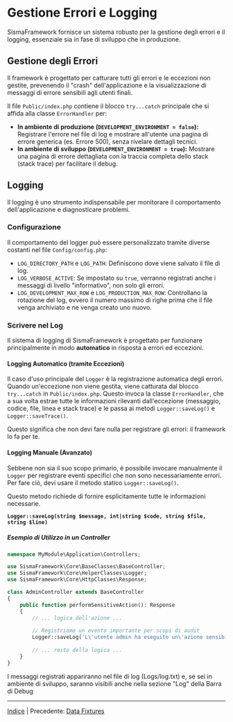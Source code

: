 # Gestione Errori e Logging

SismaFramework fornisce un sistema robusto per la gestione degli errori e il logging, essenziale sia in fase di sviluppo che in produzione.

## Gestione degli Errori

Il framework è progettato per catturare tutti gli errori e le eccezioni non gestite, prevenendo il "crash" dell'applicazione e la visualizzazione di messaggi di errore sensibili agli utenti finali.

Il file `Public/index.php` contiene il blocco `try...catch` principale che si affida alla classe `ErrorHandler` per:
*   **In ambiente di produzione (`DEVELOPMENT_ENVIRONMENT = false`):** Registrare l'errore nel file di log e mostrare all'utente una pagina di errore generica (es. Errore 500), senza rivelare dettagli tecnici.
*   **In ambiente di sviluppo (`DEVELOPMENT_ENVIRONMENT = true`):** Mostrare una pagina di errore dettagliata con la traccia completa dello stack (stack trace) per facilitare il debug.

## Logging

Il logging è uno strumento indispensabile per monitorare il comportamento dell'applicazione e diagnosticare problemi.

### Configurazione

Il comportamento del logger può essere personalizzato tramite diverse costanti nel file `Config/config.php`:

*   `LOG_DIRECTORY_PATH` e `LOG_PATH`: Definiscono dove viene salvato il file di log.
*   `LOG_VERBOSE_ACTIVE`: Se impostato su `true`, verranno registrati anche i messaggi di livello "informativo", non solo gli errori.
*   `LOG_DEVELOPMENT_MAX_ROW` e `LOG_PRODUCTION_MAX_ROW`: Controllano la rotazione del log, ovvero il numero massimo di righe prima che il file venga archiviato e ne venga creato uno nuovo.

### Scrivere nel Log

Il sistema di logging di SismaFramework è progettato per funzionare principalmente in modo **automatico** in risposta a errori ed eccezioni.

#### Logging Automatico (tramite Eccezioni)

Il caso d'uso principale del `Logger` è la registrazione automatica degli errori. Quando un'eccezione non viene gestita, viene catturata dal blocco `try...catch` in `Public/index.php`. Questo invoca la classe `ErrorHandler`, che a sua volta estrae tutte le informazioni rilevanti dall'eccezione (messaggio, codice, file, linea e stack trace) e le passa ai metodi `Logger::saveLog()` e `Logger::saveTrace()`.

Questo significa che non devi fare nulla per registrare gli errori: il framework lo fa per te.

#### Logging Manuale (Avanzato)

Sebbene non sia il suo scopo primario, è possibile invocare manualmente il `Logger` per registrare eventi specifici che non sono necessariamente errori. Per fare ciò, devi usare il metodo statico `Logger::saveLog()`.

Questo metodo richiede di fornire esplicitamente tutte le informazioni necessarie.

**`Logger::saveLog(string $message, int|string $code, string $file, string $line)`**

##### Esempio di Utilizzo in un Controller

```php
namespace MyModule\Application\Controllers;

use SismaFramework\Core\BaseClasses\BaseController;
use SismaFramework\Core\HelperClasses\Logger;
use SismaFramework\Core\HttpClasses\Response;

class AdminController extends BaseController
{
    public function performSensitiveAction(): Response
    {
        // ... logica dell'azione ...
        
        // Registriamo un evento importante per scopi di audit
        Logger::saveLog('L\'utente admin ha eseguito un\'azione sensibile.', 'AUDIT', __FILE__, __LINE__);
        
        // ... resto della logica ...
    }
}
```

I messaggi registrati appariranno nel file di log (Logs/log.txt) e, se sei in ambiente di sviluppo, saranno visibili anche nella sezione "Log" della Barra di Debug

* * *

[Indice](index.md) | Precedente: [Data Fixtures](data-fixtures.md)